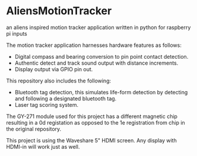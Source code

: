 # AliensMotionTracker
an aliens inspired motion tracker application written in python for raspberry pi inputs

The motion tracker application harnesses hardware features as follows:

- Digital compass and bearing conversion to pin point contact detection.
- Authentic detect and track sound output with distance increments.
- Display output via GPIO pin out.

This repository also includes the following:

- Bluetooth tag detection, this simulates life-form detection by detecting and following a designated bluetooth tag.
- Laser tag scoring system.

The GY-271 module used for this project has a different magnetic chip resulting in a 0d registation as opposed to the 1e registration from chip in the original repository.

This project is using the Waveshare 5" HDMI screen. Any display with HDMI-in will work just as well.
